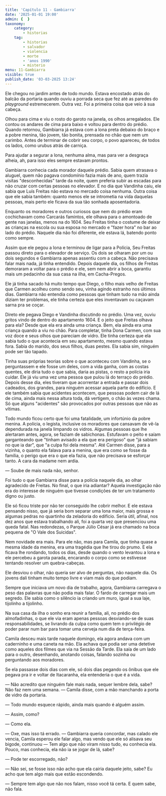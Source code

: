 ```yaml
---
title: 'Capítulo 11 - Gambiarra'
date: '2025-01-01 19:00'
admin: {  }
taxonomy:
    category:
        - historias
    tag:
        - historias
        - salvador
        - violencia
        - morte
        - 'anos 1990'
        - misterio
menu: 11-Gambiarra
visible: true
publish_date: '03-03-2025 13:24'
---
```


Ele chegou no jardim antes de todo mundo. Estava encostado atrás do balcão da portaria quando ouviu a porrada seca que fez até as paredes do *playground* estremecerem. Outra vez. Foi a primeira coisa que veio à sua cabeça.

Olhou para cima e viu o rosto do garoto na janela, os olhos arregalados. Ele contou os andares de cima para baixo e voltou para dentro do prédio. Quando retornou, Gambiarra já estava com a lona preta debaixo do braço e a pobre menina, tão jovem, tão bonita, prensada no chão que nem um carimbo. Antes de terminar de cobrir seu corpo, o povo apareceu, de todos os lados, como urubus atrás de carniça.

Para ajudar a segurar a lona, nenhuma alma, mas para ver a desgraça alheia, ah, para isso eles sempre estavam prontos.

Gambiarra conhecia cada morador daquele prédio. Sabia quem atrasava o aluguel, quem não pagava condomínio fazia mais de ano, quem trazia visitas "desconhecidas" tarde da noite, quem preferia subir as escadas para não cruzar com certas pessoas no elevador. E no dia que Vandinha caiu, ele sabia que Luís Freitas não estava no mercado coisa nenhuma. Outra coisa que ele sabia também: quanto menos ele se intrometia na vida daquelas pessoas, mais perto ele ficava da sua tão sonhada aposentadoria.

Enquanto os moradores e outros curiosos que nem do prédio eram cochichavam como Carcarás famintos, ele olhava para o amontoado de gente nas janelas, menos na do 1604. Seu Freitas tinha o costume de deixar as crianças na escola ou sua esposa no mercado e "fazer hora" no bar ao lado do prédio. Naquele dia não foi diferente, ele estava lá, batendo ponto como sempre.

Assim que ele pegou a lona e terminou de ligar para a Polícia, Seu Freitas passou direto para o elevador de serviço. Os dois se olharam por um ou dois segundos e Gambiarra apenas assentiu com a cabeça. Não precisava falar mais nada, já tinha entendido. Depois daquele dia, os filhos de Freitas demoraram a voltar para o prédio e ele, sem nem abrir a boca, garantiu mais um pedacinho da sua casa na ilha, em Cacha-Pregos.

Ele já tinha sacado há muito tempo que Diego, o filho mais velho de Freitas que Carmen acolheu como sendo seu, vinha agindo estranho nos últimos dias. Gambiarra não entendia como pessoas que tinham tudo na mão ainda diziam ter problemas, ele tinha certeza que eles inventavam ou caçavam sarna pra se coçar.

Direto ele pegava Diego e Vandinha discutindo no prédio. Uma vez, ouviu gritos vindo de dentro do apartamento 1604. E o jeito que Freitas olhava para ela? Desde que ela era ainda uma criança. Bem, ela ainda era uma criança quando a viu no chão. Para completar, tinha Dona Carmen, com sua voz doce e seus olhos que pareciam de vidro. Ele tinha certeza que ela sabia tudo o que acontecia em seu apartamento, mesmo quando estava fora. Sabia do marido, dos seus filhos, duas pestes. Ela sabia sim, ninguém pode ser tão tapado.

Tinha suas próprias teorias sobre o que aconteceu com Vandinha, se o perguntassem e ele fosse um deles, com a vida ganha, com as costas quentes, ele diria tudo o que sabia, daria as pistas, o resto a polícia iria cuidar. Ele já viu uma vez uma pessoa que pulou lá do terraço do prédio. Depois desse dia, eles tiveram que acorrentar a entrada e passar dois cadeados, dos grandes, para ninguém acessar aquela parte do edifício. E ele também sabia que acidentes acontecem, que pessoas podem cair de lá de cima, ainda mais nessa altura toda, dá vertigem, o chão às vezes chama. Só que alguns "acidentes" são provocados por outras pessoas que não as vítimas.

Todo mundo ficou certo que foi uma fatalidade, um infortúnio da pobre menina. A polícia, o legista, inclusive os moradores que cansavam de vê-la dependurada na janela limpando os vidros. Algumas pessoas que lhe alertaram antes, agora, se faziam de sabichonas. Estufavam o peito e saíam garganteando que "tinham avisado a ela que era perigoso" que "já sabiam no que ia dar", que "a culpa foi dela mesma". Até Carmen disse, para a vizinha, o quanto ela falava para a menina, que era como se fosse da família, o perigo que era o que ela fazia, que não precisava se esforçar tanto. A cara da madame nem ardia.

— Soube de mais nada não, senhor.

Foi tudo o que Gambiarra disse para a polícia naquele dia, ao olhar agradecido de Freitas. No final, o que iria adiantar? Aquela investigação não era do interesse de ninguém que tivesse condições de ter um tratamento digno ou justo.

Ele só ficou triste por não ter conseguido lhe cobrir melhor. E ele estava pensando nisso, que já seria bom separar uma lona maior, mais grossa e algumas pedras no quartinho da zeladoria do edifício. Seria útil, afinal, nos dez anos que estava trabalhando ali, foi a quarta vez que presenciou uma queda fatal. Nas redondezas, o Parque Júlio César já era chamado na boca pequena de "O Vale dos Suicidas".

Nem novidade era mais. Para ele não, mas para Camila, que tinha quase a mesma idade da menina, era uma tragédia que lhe tirou do prumo. E ela ficava lhe rondando, todos os dias, desde quando o vento levantou a lona e ele percebeu a garota parada, encarando o corpo como se estivesse tentando resolver um quebra-cabeças.

Ele desviou o olhar, não queria ser alvo de perguntas, não naquele dia. Os jovens dali tinham muito tempo livre e viam mais do que podiam.

Sempre que iniciava um novo dia de trabalho, agora, Gambiarra carregava o peso das palavras que não podia mais falar. O fardo de carregar mais um segredo. Ele sabia como o silêncio ia criando um muro, igual a sua laje, tijolinho a tijolinho.

Na sua casa da ilha o sonho era reunir a família, ali, no prédio dos almofadinhas, o que ele via eram apenas pessoas desviando-se de suas responsabilidades, se livrando da culpa como quem tem o privilégio de poder parar num bar para tomar uma cerveja num dia de terça-feira.

Camila desceu mais tarde naquele domingo, ela agora andava com um caderninho e uma caneta na mão. Ela achava que podia ser uma detetive como aqueles dos filmes que via na Sessão da Tarde. Ela saía de um lado para o outro, desenhando, anotando coisas, falando sozinha ou perguntando aos moradores.

Se ela passasse dois dias com ele, só dois dias pegando os ônibus que ele pegava pra ir e voltar de Itacaranha, ela entenderia o que é a vida.

— Não acredito que ninguém fale mais nada, sequer lembre dela, sabe? Não faz nem uma semana. — Camila disse, com a mão manchando a porta de vidro da portaria.

— Todo mundo esquece rápido, ainda mais quando é alguém assim.

— Assim, como?

— Como ela.

— Oxe, mas isso tá errado. — Gambiarra queria concordar, mas calado ele vencia, Camila esperou ele falar algo, mas vendo que ele só alisava seu bigode, continuou — Tem algo que não viram nisso tudo, eu conhecia ela. Pouco, mas conhecia, ela não ia se jogar de lá, sabe?

— Pode ter escorregado, não?

— Não sei, se fosse isso não acho que ela cairia daquele jeito, sabe? Eu acho que tem algo mais que estão escondendo.

— Sempre tem algo que não nos falam, nisso você tá certa. E quem sabe, não fala.